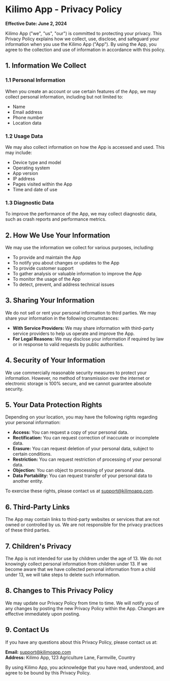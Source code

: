 # Kilimo App - Privacy Policy

**Effective Date: June 2, 2024**

Kilimo App ("we", "us", "our") is committed to protecting your privacy. This Privacy Policy explains how we collect, use, disclose, and safeguard your information when you use the Kilimo App ("App"). By using the App, you agree to the collection and use of information in accordance with this policy.

## 1. Information We Collect

### 1.1 Personal Information

When you create an account or use certain features of the App, we may collect personal information, including but not limited to:

- Name
- Email address
- Phone number
- Location data

### 1.2 Usage Data

We may also collect information on how the App is accessed and used. This may include:

- Device type and model
- Operating system
- App version
- IP address
- Pages visited within the App
- Time and date of use

### 1.3 Diagnostic Data

To improve the performance of the App, we may collect diagnostic data, such as crash reports and performance metrics.

## 2. How We Use Your Information

We may use the information we collect for various purposes, including:

- To provide and maintain the App
- To notify you about changes or updates to the App
- To provide customer support
- To gather analysis or valuable information to improve the App
- To monitor the usage of the App
- To detect, prevent, and address technical issues

## 3. Sharing Your Information

We do not sell or rent your personal information to third parties. We may share your information in the following circumstances:

- **With Service Providers:** We may share information with third-party service providers to help us operate and improve the App.
- **For Legal Reasons:** We may disclose your information if required by law or in response to valid requests by public authorities.

## 4. Security of Your Information

We use commercially reasonable security measures to protect your information. However, no method of transmission over the internet or electronic storage is 100% secure, and we cannot guarantee absolute security.

## 5. Your Data Protection Rights

Depending on your location, you may have the following rights regarding your personal information:

- **Access:** You can request a copy of your personal data.
- **Rectification:** You can request correction of inaccurate or incomplete data.
- **Erasure:** You can request deletion of your personal data, subject to certain conditions.
- **Restriction:** You can request restriction of processing of your personal data.
- **Objection:** You can object to processing of your personal data.
- **Data Portability:** You can request transfer of your personal data to another entity.

To exercise these rights, please contact us at <support@kilimoapp.com>.

## 6. Third-Party Links

The App may contain links to third-party websites or services that are not owned or controlled by us. We are not responsible for the privacy practices of these third parties.

## 7. Children's Privacy

The App is not intended for use by children under the age of 13. We do not knowingly collect personal information from children under 13. If we become aware that we have collected personal information from a child under 13, we will take steps to delete such information.

## 8. Changes to This Privacy Policy

We may update our Privacy Policy from time to time. We will notify you of any changes by posting the new Privacy Policy within the App. Changes are effective immediately upon posting.

## 9. Contact Us

If you have any questions about this Privacy Policy, please contact us at:

**Email:** <support@kilimoapp.com>  
**Address:** Kilimo App, 123 Agriculture Lane, Farmville, Country

By using Kilimo App, you acknowledge that you have read, understood, and agree to be bound by this Privacy Policy.
